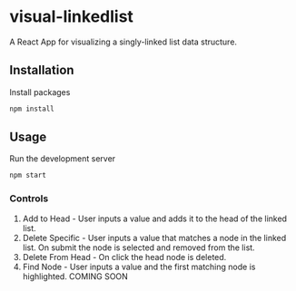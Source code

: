 # visual-linkedlist
A React App for visualizing a singly-linked list data structure.

## Installation
Install packages
```bash
npm install
```

## Usage
Run the development server
```bash
npm start
```

### Controls
1. Add to Head - User inputs a value and adds it to the head of the linked list.
2. Delete Specific - User inputs a value that matches a node in the linked list. On submit the node is selected and removed from the list.
3. Delete From Head - On click the head node is deleted.
4. Find Node - User inputs a value and the first matching node is highlighted. COMING SOON
